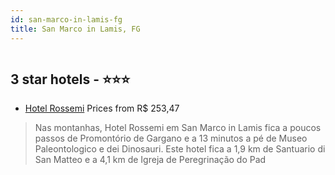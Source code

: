 ```yaml
---
id: san-marco-in-lamis-fg
title: San Marco in Lamis, FG
---
```


<center><img src="https://i.travelapi.com/hotels/9000000/8750000/8742800/8742705/c4cbfb82_z.jpg" alt="" /></center>


##  3 star hotels - ⭐️⭐️⭐️

-    [Hotel Rossemi](https://us.hurb.com/hotels/san-marco-in-lamis/hotel-rossemi-HT-8YE8?cmp=18055) Prices from R$ 253,47
   > Nas montanhas, Hotel Rossemi em San Marco in Lamis fica a poucos passos de Promontório de Gargano e a 13 minutos a pé de Museo Paleontologico e dei Dinosauri.  Este hotel fica a 1,9 km de Santuario di San Matteo e a 4,1 km de Igreja de Peregrinação do Pad
